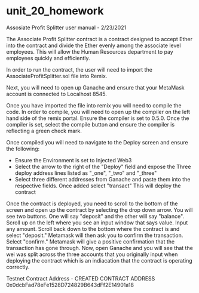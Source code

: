 # unit_20_homework
Assosiate Profit Splitter user manual - 2/23/2021

The Associate Profit Splitter contract is a contract designed to accept Ether into the contract and divide the Ether evenly among the associate level employees. This will allow the Human Resources department to pay employees quickly and efficiently.

In order to run the contract, the user will need to import the AssociateProfitSplitter.sol file into Remix.

Next, you will need to open up Ganache and ensure that your MetaMask account is connected to Localhost 8545.

Once you have imported the file into remix you will need to compile the code. In order to compile, you will need to open up the compiler on the left hand side of the remix portal. Ensure the compiler is set to 0.5.0. Once the compiler is set, select the compile button and ensure the compiler is reflecting a green check mark. 

Once compiled you will need to navigate to the Deploy screen and ensure the following:
- Ensure the Environment is set to Injected Web3
- Select the arrow to the right of the "Deploy" field and expose the Three deploy address lines listed as "_one", "_two" and "_three"
- Select three different addresses from Ganache and paste them into the respective fields. Once added select "transact" This will deploy the contract

Once the contract is deployed, you need to scroll to the bottom of the screen and open up the contract by selecting the drop down arrow.
You will see two buttons. One will say "deposit" and the other will say "balance". Scroll up on the left where you see an input window that says value. Input any amount. Scroll back down to the bottom where the contract is and select "deposit." Metamask will then ask you to confirm the transaction. Select "confirm." Metamask will give a positive confirmation that the transaction has gone through. Now, open Ganache and you will see that the wei was split across the three accounts that you originally input when deploying the contract which is an indiacation that the contract is operating correctly.

Testnet Contract Address - CREATED CONTRACT ADDRESS 0x0dcbFad78eFe1528D724829B643dFf2E14901a18 



